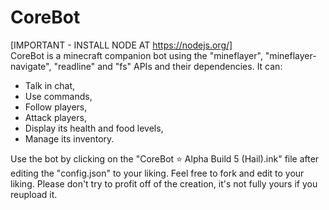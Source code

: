 # CoreBot
[IMPORTANT - INSTALL NODE AT https://nodejs.org/]  
CoreBot is a minecraft companion bot using the "mineflayer", "mineflayer-navigate", "readline" and "fs" APIs and their dependencies. 
It can:
- Talk in chat,
- Use commands, 
- Follow players, 
- Attack players, 
- Display its health and food levels, 
- Manage its inventory.

Use the bot by clicking on the "CoreBot ⭐ Alpha Build 5 (Hail).ink" file after editing the "config.json" to your liking.
Feel free to fork and edit to your liking. Please don't try to profit off of the creation, it's not fully yours if you reupload it.
